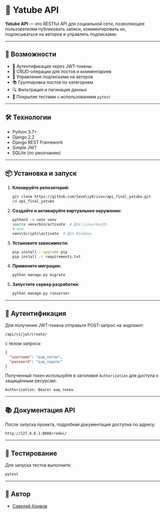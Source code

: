 # 📘 Yatube API

**Yatube API** — это RESTful API для социальной сети, позволяющее пользователям публиковать записи, комментировать их, подписываться на авторов и управлять подписками.

---

## 🚀 Возможности

- 🔐 Аутентификация через JWT-токены
- 📝 CRUD-операции для постов и комментариев
- 👥 Управление подписками на авторов
- 📚 Группировка постов по категориям
- 🔍 Фильтрация и пагинация данных
- 🧪 Покрытие тестами с использованием `pytest`

---

## 🛠️ Технологии

- Python 3.7+
- Django 2.2
- Django REST Framework
- Simple JWT
- SQLite (по умолчанию)

---

## 📦 Установка и запуск

1. **Клонируйте репозиторий:**

   ```bash
   git clone https://github.com/SaveliyKrivov/api_final_yatube.git
   cd api_final_yatube
   ```

2. **Создайте и активируйте виртуальное окружение:**

   ```bash
   python3 -m venv venv
   source venv/bin/activate  # Для Linux/macOS
   # или
   venv\Scripts\activate  # Для Windows
   ```

3. **Установите зависимости:**

   ```bash
   pip install --upgrade pip
   pip install -r requirements.txt
   ```

4. **Примените миграции:**

   ```bash
   python manage.py migrate
   ```

5. **Запустите сервер разработки:**

   ```bash
   python manage.py runserver
   ```

---

## 🔑 Аутентификация

Для получения JWT-токена отправьте POST-запрос на эндпоинт:

```
/api/v1/jwt/create/
```

с телом запроса:

```json
{
  "username": "ваш_логин",
  "password": "ваш_пароль"
}
```

Полученный токен используйте в заголовке `Authorization` для доступа к защищённым ресурсам:

```
Authorization: Bearer ваш_токен
```

---

## 📚 Документация API

После запуска проекта, подробная документация доступна по адресу:

```
http://127.0.0.1:8000/redoc/
```

---

## 🧪 Тестирование

Для запуска тестов выполните:

```bash
pytest
```

---

## 👤 Автор

- [Савелий Кривов](https://github.com/SaveliyKrivov)
